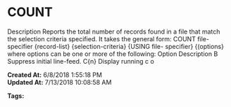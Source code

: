 # COUNT 

Description Reports the total number of records found in a file that match the selection criteria specified. It takes the general form: COUNT file-specifier {record-list} {selection-criteria} {USING file- specifier} {(options} where options can be one or more of the following: Option Description B Suppress initial line-feed. C{n} Display running c o  

**Created At:** 6/8/2018 1:55:18 PM  
**Updated At:** 7/13/2018 10:08:58 AM  

**Tags:**
<badge text='jql' vertical='middle' />
